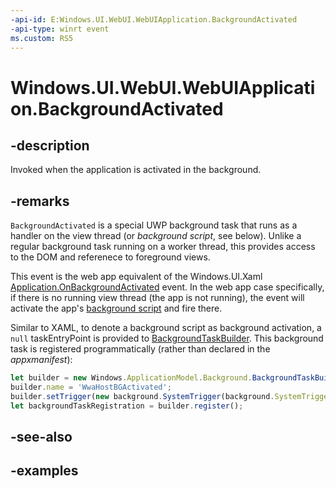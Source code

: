 ```yaml
---
-api-id: E:Windows.UI.WebUI.WebUIApplication.BackgroundActivated
-api-type: winrt event
ms.custom: RS5
---
```


<!-- Event syntax.
static public event BackgroundActivatedEventHandler BackgroundActivated
-->

# Windows.UI.WebUI.WebUIApplication.BackgroundActivated

## -description
Invoked when the application is activated in the background.

## -remarks
`BackgroundActivated` is a special UWP background task that runs as a handler on the view thread (or *background script*, see below). Unlike a regular background task running on a worker thread, this provides access to the DOM and referenece to foreground views.

This event is the web app equivalent of the Windows.UI.Xaml [Application.OnBackgroundActivated](../windows.ui.xaml/application_onbackgroundactivated_431338129.md) event. In the web app case specifically, if there is no running view thread (the app is not running), the event will activate the app's [background script](https://docs.microsoft.com/en-us/microsoft-edge/dev-guide#progressive-web-apps) and fire there.

Similar to XAML, to denote a background script as background activation, a `null` taskEntryPoint is provided to [BackgroundTaskBuilder](../windows.applicationmodel.background/backgroundtaskbuilder.md). This background task is registered programmatically (rather than declared in the *appxmanifest*):

```javascript
let builder = new Windows.ApplicationModel.Background.BackgroundTaskBuilder();
builder.name = 'WwaHostBGActivated';
builder.setTrigger(new background.SystemTrigger(background.SystemTriggerType.timeZoneChange, false));
let backgroundTaskRegistration = builder.register();
```

## -see-also

## -examples

